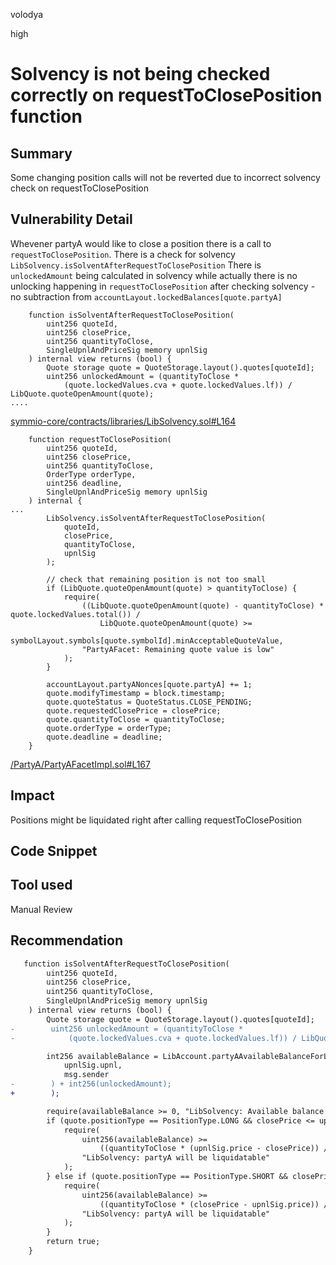 volodya

high

# Solvency is not being checked correctly on requestToClosePosition function

## Summary
Some changing position calls will not be reverted due to incorrect solvency check on requestToClosePosition
## Vulnerability Detail
Whevener partyA would like to close a position there is a call to `requestToClosePosition`. There is a check for solvency `LibSolvency.isSolventAfterRequestToClosePosition`
There is `unlockedAmount` being calculated in solvency while actually there is no unlocking happening in `requestToClosePosition` after checking solvency - no subtraction from `accountLayout.lockedBalances[quote.partyA]`

```solidity
    function isSolventAfterRequestToClosePosition(
        uint256 quoteId,
        uint256 closePrice,
        uint256 quantityToClose,
        SingleUpnlAndPriceSig memory upnlSig
    ) internal view returns (bool) {
        Quote storage quote = QuoteStorage.layout().quotes[quoteId];
        uint256 unlockedAmount = (quantityToClose *
            (quote.lockedValues.cva + quote.lockedValues.lf)) / LibQuote.quoteOpenAmount(quote);
....
```
[symmio-core/contracts/libraries/LibSolvency.sol#L164](https://github.com/sherlock-audit/2023-06-symmetrical/blob/main/symmio-core/contracts/libraries/LibSolvency.sol#L164)

```solidity
    function requestToClosePosition(
        uint256 quoteId,
        uint256 closePrice,
        uint256 quantityToClose,
        OrderType orderType,
        uint256 deadline,
        SingleUpnlAndPriceSig memory upnlSig
    ) internal {
...
        LibSolvency.isSolventAfterRequestToClosePosition(
            quoteId,
            closePrice,
            quantityToClose,
            upnlSig
        );

        // check that remaining position is not too small
        if (LibQuote.quoteOpenAmount(quote) > quantityToClose) {
            require(
                ((LibQuote.quoteOpenAmount(quote) - quantityToClose) * quote.lockedValues.total()) /
                    LibQuote.quoteOpenAmount(quote) >=
                    symbolLayout.symbols[quote.symbolId].minAcceptableQuoteValue,
                "PartyAFacet: Remaining quote value is low"
            );
        }

        accountLayout.partyANonces[quote.partyA] += 1;
        quote.modifyTimestamp = block.timestamp;
        quote.quoteStatus = QuoteStatus.CLOSE_PENDING;
        quote.requestedClosePrice = closePrice;
        quote.quantityToClose = quantityToClose;
        quote.orderType = orderType;
        quote.deadline = deadline;
    }

```
[/PartyA/PartyAFacetImpl.sol#L167](https://github.com/sherlock-audit/2023-06-symmetrical/blob/main/symmio-core/contracts/facets/PartyA/PartyAFacetImpl.sol#L167)
## Impact
Positions might be liquidated right after calling requestToClosePosition
## Code Snippet

## Tool used

Manual Review

## Recommendation

```diff
   function isSolventAfterRequestToClosePosition(
        uint256 quoteId,
        uint256 closePrice,
        uint256 quantityToClose,
        SingleUpnlAndPriceSig memory upnlSig
    ) internal view returns (bool) {
        Quote storage quote = QuoteStorage.layout().quotes[quoteId];
-        uint256 unlockedAmount = (quantityToClose *
-            (quote.lockedValues.cva + quote.lockedValues.lf)) / LibQuote.quoteOpenAmount(quote);

        int256 availableBalance = LibAccount.partyAAvailableBalanceForLiquidation(
            upnlSig.upnl,
            msg.sender
-        ) + int256(unlockedAmount);
+        );

        require(availableBalance >= 0, "LibSolvency: Available balance is lower than zero");
        if (quote.positionType == PositionType.LONG && closePrice <= upnlSig.price) {
            require(
                uint256(availableBalance) >=
                    ((quantityToClose * (upnlSig.price - closePrice)) / 1e18),
                "LibSolvency: partyA will be liquidatable"
            );
        } else if (quote.positionType == PositionType.SHORT && closePrice >= upnlSig.price) {
            require(
                uint256(availableBalance) >=
                    ((quantityToClose * (closePrice - upnlSig.price)) / 1e18),
                "LibSolvency: partyA will be liquidatable"
            );
        }
        return true;
    }
```

